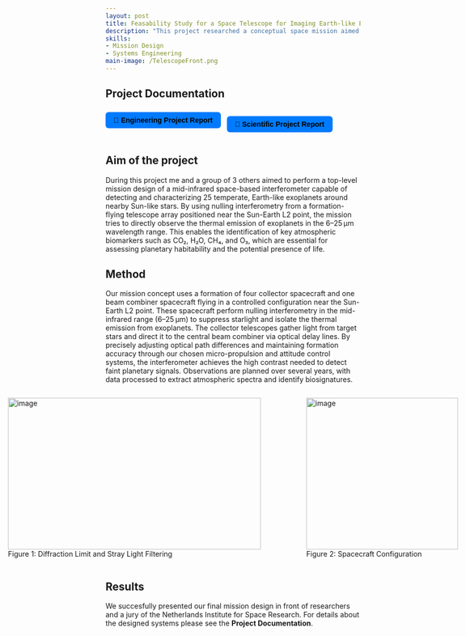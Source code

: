 ```yaml
---
layout: post
title: Feasability Study for a Space Telescope for Imaging Earth-like Exoplanets in the Mid-infrared (2023)
description: "This project researched a conceptual space mission aimed at detecting and characterizing 25 temperate, Earth-like exoplanets orbiting Sun-like stars using mid-infrared interferometry. Developed in collaboration with Netherlands Institute for Space Research, NLR, ESA and SRON. The mission focuses on designing a formation-flying telescope array operating near the Sun-Earth L2 point. We explored the technical feasibility and system design—covering spacecraft configuration, attitude control, thermal systems, propulsion, data handling, and telecommunications. Leveraging technologies from missions like the James Webb Space Telescope and ESA’s Darwin, the goal of the mission aims to expand the search for habitable worlds and the potential for extraterrestrial life." 
skills: 
- Mission Design
- Systems Engineering
main-image: /TelescopeFront.png
---
```


## Project Documentation
<div style="display: flex; flex-wrap: wrap; gap: 12px; margin-bottom: 20px;">

  <a href="/assets/Group_4_Engineering_report.pdf" target="_blank" style="
    background-color: #007bff;
    color: black;
    padding: 8px 16px;
    border-radius: 6px;
    text-decoration: none;
    font-weight: bold;
    font-family: sans-serif;">
    📄 Engineering Project Report
  </a>

  <a href="/assets/Group_4_Science_report.pdf" target="_blank" style="
    background-color: #007bff;
    color: black;
    padding: 8px 16px;
    border-radius: 6px;
    text-decoration: none;
    font-weight: bold;
    font-family: sans-serif;
    display: inline-block;">
    🔗 Scientific Project Report
  </a>

</div>

## Aim of the project
During this project me and a group of 3 others aimed to perform a top-level mission design of a mid-infrared space-based interferometer capable of detecting and characterizing 25 temperate, Earth-like exoplanets around nearby Sun-like stars. By using nulling interferometry from a formation-flying telescope array positioned near the Sun-Earth L2 point, the mission tries to directly observe the thermal emission of exoplanets in the 6–25 μm wavelength range. This enables the identification of key atmospheric biomarkers such as CO₂, H₂O, CH₄, and O₃, which are essential for assessing planetary habitability and the potential presence of life. 

## Method
Our mission concept uses a formation of four collector spacecraft and one beam combiner spacecraft flying in a controlled configuration near the Sun-Earth L2 point. These spacecraft perform nulling interferometry in the mid-infrared range (6–25 μm) to suppress starlight and isolate the thermal emission from exoplanets. The collector telescopes gather light from target stars and direct it to the central beam combiner via optical delay lines. By precisely adjusting optical path differences and maintaining formation accuracy through our chosen micro-propulsion and attitude control systems, the interferometer achieves the high contrast needed to detect faint planetary signals. Observations are planned over several years, with data processed to extract atmospheric spectra and identify biosignatures. 
<div style="display: flex; gap: 10px; justify-content: center; align-items: flex-start;">

  <figure>
  <img width="500" height="300" alt="image" src="https://github.com/user-attachments/assets/555ac1b1-646e-4f87-906d-abbf288ac191" />
  <figcaption>Figure 1: Diffraction Limit and Stray Light Filtering  </figcaption>
  </figure>
  <figure>
  <img width="300" height="300" alt="image" src="https://github.com/user-attachments/assets/3714550f-ae50-4071-9461-186fc283a6f4" />
  <figcaption>Figure 2: Spacecraft Configuration  </figcaption>
  </figure>
  

  
</div>

## Results
We succesfully presented our final mission design in front of researchers and a jury of the Netherlands Institute for Space Research. For details about the designed systems please see the **Project Documentation**. 

